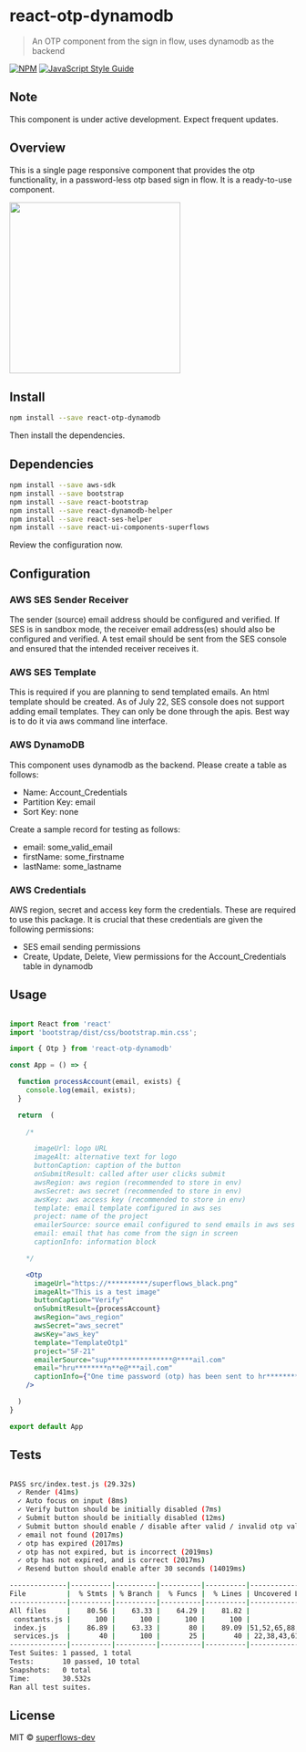 # react-otp-dynamodb

> An OTP component from the sign in flow, uses dynamodb as the backend

[![NPM](https://img.shields.io/npm/v/react-otp-dynamodb.svg)](https://www.npmjs.com/package/react-otp-dynamodb) [![JavaScript Style Guide](https://img.shields.io/badge/code_style-standard-brightgreen.svg)](https://standardjs.com)

## Note

This component is under active development. Expect frequent updates.

## Overview

This is a single page responsive component that provides the otp functionality, in a password-less otp based sign in flow. It is a ready-to-use component.

<img width="300" src="https://user-images.githubusercontent.com/108924653/179958693-30ded03b-a16d-4a9e-ac15-dcfe332efb2a.png">

## Install

```bash
npm install --save react-otp-dynamodb
```
Then install the dependencies.

## Dependencies

```bash
npm install --save aws-sdk
npm install --save bootstrap
npm install --save react-bootstrap
npm install --save react-dynamodb-helper
npm install --save react-ses-helper
npm install --save react-ui-components-superflows
```
Review the configuration now.

## Configuration

### AWS SES Sender Receiver

The sender (source) email address should be configured and verified. If SES is in sandbox mode, the receiver email address(es) should also be configured and verified. A test email should be sent from the SES console and ensured that the intended receiver receives it.

### AWS SES Template

This is required if you are planning to send templated emails. An html template should be created. As of July 22, SES console does not support adding email templates. They can only be done through the apis. Best way is to do it via aws command line interface.

### AWS DynamoDB

This component uses dynamodb as the backend. Please create a table as follows:

- Name: Account_Credentials
- Partition Key: email
- Sort Key: none

Create a sample record for testing as follows:
- email: some_valid_email
- firstName: some_firstname
- lastName: some_lastname

### AWS Credentials

AWS region, secret and access key form the credentials. These are required to use this package. It is crucial that these credentials are given the following permissions: 
- SES email sending permissions
- Create, Update, Delete, View permissions for the Account_Credentials table in dynamodb

## Usage

```jsx

import React from 'react'
import 'bootstrap/dist/css/bootstrap.min.css';

import { Otp } from 'react-otp-dynamodb'

const App = () => {

  function processAccount(email, exists) {
    console.log(email, exists);
  }

  return  (
  
    /*

      imageUrl: logo URL
      imageAlt: alternative text for logo
      buttonCaption: caption of the button
      onSubmitResult: called after user clicks submit
      awsRegion: aws region (recommended to store in env)
      awsSecret: aws secret (recommended to store in env)
      awsKey: aws access key (recommended to store in env)
      template: email template comfigured in aws ses
      project: name of the project
      emailerSource: source email configured to send emails in aws ses
      email: email that has come from the sign in screen
      captionInfo: information block

    */

    <Otp  
      imageUrl="https://**********/superflows_black.png" 
      imageAlt="This is a test image"
      buttonCaption="Verify"
      onSubmitResult={processAccount}
      awsRegion="aws_region"
      awsSecret="aws_secret"
      awsKey="aws_key"
      template="TemplateOtp1"
      project="SF-21"
      emailerSource="sup****************@****ail.com"
      email="hru********n**e@***ail.com"
      captionInfo={"One time password (otp) has been sent to hr********@**il.com"}
    />

  )
}

export default App


```

## Tests

```bash

PASS src/index.test.js (29.32s)
  ✓ Render (41ms)
  ✓ Auto focus on input (8ms)
  ✓ Verify button should be initially disabled (7ms)
  ✓ Submit button should be initially disabled (12ms)
  ✓ Submit button should enable / disable after valid / invalid otp value (4072ms)
  ✓ email not found (2017ms)
  ✓ otp has expired (2017ms)
  ✓ otp has not expired, but is incorrect (2019ms)
  ✓ otp has not expired, and is correct (2017ms)
  ✓ Resend button should enable after 30 seconds (14019ms)

--------------|----------|----------|----------|----------|-------------------|
File          |  % Stmts | % Branch |  % Funcs |  % Lines | Uncovered Line #s |
--------------|----------|----------|----------|----------|-------------------|
All files     |    80.56 |    63.33 |    64.29 |    81.82 |                   |
 constants.js |      100 |      100 |      100 |      100 |                   |
 index.js     |    86.89 |    63.33 |       80 |    89.09 |51,52,65,88,89,146 |
 services.js  |       40 |      100 |       25 |       40 | 22,38,43,61,67,83 |
--------------|----------|----------|----------|----------|-------------------|
Test Suites: 1 passed, 1 total
Tests:       10 passed, 10 total
Snapshots:   0 total
Time:        30.532s
Ran all test suites.

```

## License

MIT © [superflows-dev](https://github.com/superflows-dev)
